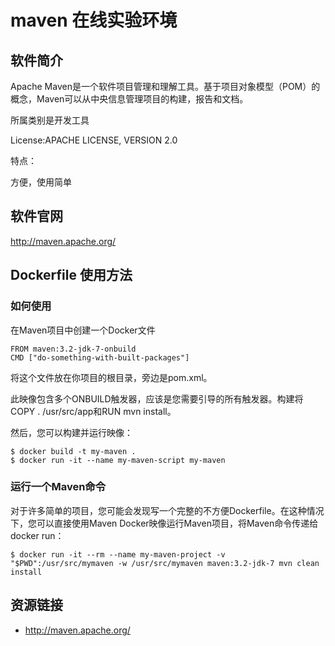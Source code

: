 # maven 在线实验环境  

## 软件简介

Apache Maven是一个软件项目管理和理解工具。基于项目对象模型（POM）的概念，Maven可以从中央信息管理项目的构建，报告和文档。

所属类别是开发工具

License:APACHE LICENSE, VERSION 2.0

特点：

方便，使用简单

## 软件官网

http://maven.apache.org/

## Dockerfile 使用方法

### 如何使用
在Maven项目中创建一个Docker文件
```
FROM maven:3.2-jdk-7-onbuild
CMD ["do-something-with-built-packages"]
```
将这个文件放在你项目的根目录，旁边是pom.xml。

此映像包含多个ONBUILD触发器，应该是您需要引导的所有触发器。构建将COPY . /usr/src/app和RUN mvn install。

然后，您可以构建并运行映像：
```
$ docker build -t my-maven .
$ docker run -it --name my-maven-script my-maven
```
### 运行一个Maven命令
对于许多简单的项目，您可能会发现写一个完整的不方便Dockerfile。在这种情况下，您可以直接使用Maven Docker映像运行Maven项目，将Maven命令传递给docker run：
```
$ docker run -it --rm --name my-maven-project -v "$PWD":/usr/src/mymaven -w /usr/src/mymaven maven:3.2-jdk-7 mvn clean install
```
## 资源链接

- http://maven.apache.org/

